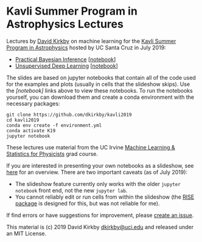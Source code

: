 # Kavli Summer Program in Astrophysics Lectures

Lectures by [David Kirkby](https://githcom.com/dkirkby) on machine learning for the [Kavli Summer Program in Astrophysics](https://kspa.soe.ucsc.edu/) hosted by UC Santa Cruz in July 2019:
 - [Practical Bayesian Inference](https://nbviewer.jupyter.org/format/slides/github/dkirkby/kavli2019/blob/master/Lecture1.ipynb#/) [[notebook](https://nbviewer.jupyter.org/github/dkirkby/kavli2019/blob/master/Lecture1.ipynb)]
 - [Unsupervised Deep Learning](https://nbviewer.jupyter.org/format/slides/github/dkirkby/kavli2019/blob/master/Lecture2.ipynb#/) [[notebook](https://nbviewer.jupyter.org/github/dkirkby/kavli2019/blob/master/Lecture2.ipynb)]

The slides are based on jupyter notebooks that contain all of the code used for the examples and plots (usually in cells that the slideshow skips).  Use the *[notebook]* links above to view these notebooks. To run the notebooks yourself, you can download them and create a conda environment with the necessary packages:
```
git clone https://github.com/dkirkby/kavli2019
cd kavli2019
conda env create -f environment.yml
conda activate K19
jupyter notebook
```

These lectures use material from the UC Irvine [Machine Learning & Statistics for Physicists](https://nbviewer.jupyter.org/github/dkirkby/MachineLearningStatistics/blob/master/notebooks/Contents.ipynb) grad course.

If you are interested in presenting your own notebooks as a slideshow, see [here](https://medium.com/@mjspeck/presenting-code-using-jupyter-notebook-slides-a8a3c3b59d67) for an overview.  There are two important caveats (as of July 2019):
 - The slideshow feature currently only works with the older `jupyter notebook` front end, not the new `jupyter lab`.
 - You cannot reliably edit or run cells from within the slideshow (the [RISE package](https://github.com/damianavila/RISE) is designed for this, but was not reliable for me).

If find errors or have suggestions for improvement, please [create an issue](https://github.com/dkirkby/kavli2019/issues/new).

This material is (c) 2019 David Kirkby <dkirkby@uci.edu> and released under an MIT License.
